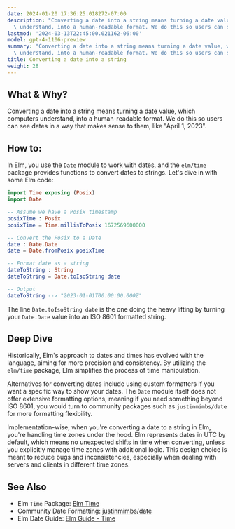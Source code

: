 ```yaml
---
date: 2024-01-20 17:36:25.018272-07:00
description: "Converting a date into a string means turning a date value, which computers\
  \ understand, into a human-readable format. We do this so users can see dates in\u2026"
lastmod: '2024-03-13T22:45:00.021162-06:00'
model: gpt-4-1106-preview
summary: "Converting a date into a string means turning a date value, which computers\
  \ understand, into a human-readable format. We do this so users can see dates in\u2026"
title: Converting a date into a string
weight: 28
---
```


## What & Why?

Converting a date into a string means turning a date value, which computers understand, into a human-readable format. We do this so users can see dates in a way that makes sense to them, like "April 1, 2023".

## How to:

In Elm, you use the `Date` module to work with dates, and the `elm/time` package provides functions to convert dates to strings. Let's dive in with some Elm code:

```Elm
import Time exposing (Posix)
import Date

-- Assume we have a Posix timestamp
posixTime : Posix
posixTime = Time.millisToPosix 1672569600000

-- Convert the Posix to a Date
date : Date.Date
date = Date.fromPosix posixTime

-- Format date as a string
dateToString : String
dateToString = Date.toIsoString date

-- Output
dateToString --> "2023-01-01T00:00:00.000Z"
```

The line `Date.toIsoString date` is the one doing the heavy lifting by turning your `Date.Date` value into an ISO 8601 formatted string.

## Deep Dive

Historically, Elm's approach to dates and times has evolved with the language, aiming for more precision and consistency. By utilizing the `elm/time` package, Elm simplifies the process of time manipulation.

Alternatives for converting dates include using custom formatters if you want a specific way to show your dates. The `Date` module itself does not offer extensive formatting options, meaning if you need something beyond ISO 8601, you would turn to community packages such as `justinmimbs/date` for more formatting flexibility.

Implementation-wise, when you're converting a date to a string in Elm, you're handling time zones under the hood. Elm represents dates in UTC by default, which means no unexpected shifts in time when converting, unless you explicitly manage time zones with additional logic. This design choice is meant to reduce bugs and inconsistencies, especially when dealing with servers and clients in different time zones.

## See Also

- Elm `Time` Package: [Elm Time](https://package.elm-lang.org/packages/elm/time/latest/)
- Community Date Formatting: [justinmimbs/date](https://package.elm-lang.org/packages/justinmimbs/date/latest/)
- Elm Date Guide: [Elm Guide - Time](https://guide.elm-lang.org/effects/time.html)
